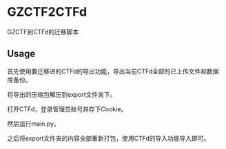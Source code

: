 # GZCTF2CTFd
GZCTF到CTFd的迁移脚本

## Usage
首先使用要迁移进的CTFd的导出功能，导出当前CTFd全部的已上传文件和数据库备份。

将导出的压缩包解压到export文件夹下。

打开CTFd，登录管理员账号并存下Cookie。

然后运行main.py。

之后将export文件夹的内容全部重新打包，使用CTFd的导入功能导入即可。
